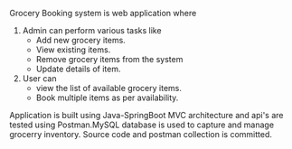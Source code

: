 Grocery Booking system is web application where 
1. Admin can perform various tasks like
   - Add new grocery items.
   - View existing items.
   - Remove grocery items from the system
   - Update details of item.
2. User can
   - view the list of available grocery items.
   - Book multiple items as per availability.
   
Application is built using Java-SpringBoot MVC architecture and api's are tested using Postman.MySQL database is used to capture and manage grocerry inventory. Source code and postman collection is committed.

